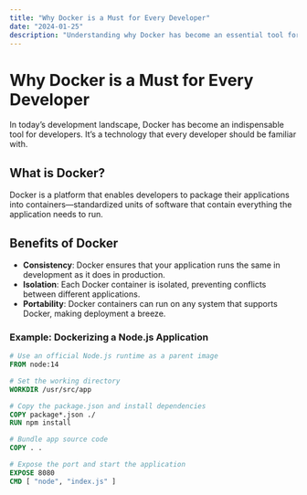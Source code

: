 ```yaml
---
title: "Why Docker is a Must for Every Developer"
date: "2024-01-25"
description: "Understanding why Docker has become an essential tool for developers and how it simplifies the development process."
---
```


# Why Docker is a Must for Every Developer

In today’s development landscape, Docker has become an indispensable tool for developers. It’s a technology that every developer should be familiar with.

## What is Docker?

Docker is a platform that enables developers to package their applications into containers—standardized units of software that contain everything the application needs to run.

## Benefits of Docker

- **Consistency**: Docker ensures that your application runs the same in development as it does in production.
- **Isolation**: Each Docker container is isolated, preventing conflicts between different applications.
- **Portability**: Docker containers can run on any system that supports Docker, making deployment a breeze.

### Example: Dockerizing a Node.js Application

```Dockerfile
# Use an official Node.js runtime as a parent image
FROM node:14

# Set the working directory
WORKDIR /usr/src/app

# Copy the package.json and install dependencies
COPY package*.json ./
RUN npm install

# Bundle app source code
COPY . .

# Expose the port and start the application
EXPOSE 8080
CMD [ "node", "index.js" ]
```

```

```
